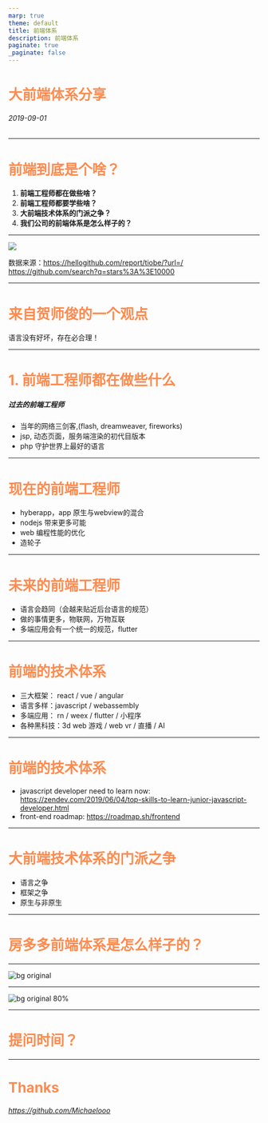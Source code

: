 ```yaml
---
marp: true
theme: default
title: 前端体系
description: 前端体系
paginate: true
_paginate: false
---
```


<!-- Global style -->
<style>
section {
  font-size: 40px;
  color: #fff;
  background-image: url(https://fs.fangdd.com/static/FuU4iumwGqv6XNAsrc0lUwHaoCoz.jpg);
  background-size: 100% 100%;
}

h1 {
  color: rgba(255,134,72,.96);
}

img[src*="#width-full"] {
 width: 80%;
 height: 80%;
}

</style>


大前端体系分享
==


######  2019-09-01

---

# 前端到底是个啥？

1. **前端工程师都在做些啥？**
2. **前端工程师都要学些啥？**
3. **大前端技术体系的门派之争？**
4. **我们公司的前端体系是怎么样子的？**

---

![](https://fs.fangdd.com/static/Fq7hiICkpAQc9FjY4XAi1xr3pMIY.jpg)

数据来源：https://hellogithub.com/report/tiobe/?url=/
https://github.com/search?q=stars%3A%3E10000

---

# 来自贺师俊的一个观点

语言没有好坏，存在必合理！

---

# 1. 前端工程师都在做些什么

##### 过去的前端工程师

- 当年的网络三剑客,(flash, dreamweaver, fireworks)
- jsp, 动态页面，服务端渲染的初代目版本
- php 守护世界上最好的语言

---

# 现在的前端工程师

- hyberapp，app 原生与webview的混合
- nodejs 带来更多可能
- web 编程性能的优化
- 造轮子

---

# 未来的前端工程师

- 语言会趋同（会越来贴近后台语言的规范）
- 做的事情更多，物联网，万物互联
- 多端应用会有一个统一的规范，flutter 

---

# 前端的技术体系

- 三大框架： react / vue / angular
- 语言多样：javascript / webassembly
- 多端应用： rn / weex / flutter / 小程序
- 各种黑科技：3d web 游戏 / web vr / 直播 / AI

---
# 前端的技术体系

- javascript developer need to learn now: https://zendev.com/2019/06/04/top-skills-to-learn-junior-javascript-developer.html
- front-end roadmap: https://roadmap.sh/frontend

---

# 大前端技术体系的门派之争

- 语言之争
-	框架之争
-	原生与非原生

---

# 房多多前端体系是怎么样子的？

---

![bg original](https://fs.fangdd.com/static/Fsl6ChikzKglRTgH3Ujftch5KmED.jpg)

---

![bg original 80%](https://fs.fangdd.com/static/FpgVDbc4sPo3IF16qEJP3nDJSDmz.jpg)

---

提问时间？
==

---
Thanks
==

######  https://github.com/Michaelooo




